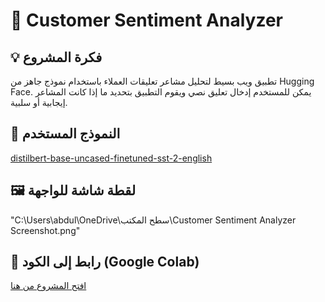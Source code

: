 # 🧠 Customer Sentiment Analyzer

## 💡 فكرة المشروع
تطبيق ويب بسيط لتحليل مشاعر تعليقات العملاء باستخدام نموذج جاهز من Hugging Face. يمكن للمستخدم إدخال تعليق نصي ويقوم التطبيق بتحديد ما إذا كانت المشاعر إيجابية أو سلبية.

## 🤖 النموذج المستخدم
[distilbert-base-uncased-finetuned-sst-2-english](https://huggingface.co/distilbert-base-uncased-finetuned-sst-2-english)

## 🖼 لقطة شاشة للواجهة
"C:\Users\abdul\OneDrive\سطح المكتب\Customer Sentiment Analyzer Screenshot.png"

## 🔗 رابط إلى الكود (Google Colab)
[افتح المشروع من هنا](https://colab.research.google.com/drive/1nuHQOm2hdCFTCuiou3RmZg1-DvkyCgNt)
